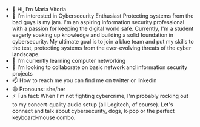 - 👋 Hi, I’m Maria Vitoria
- 👀 I’m interested in Cybersecurity Enthusiast Protecting systems from the bad guys is my jam. I'm an aspiring information security professional with a passion for keeping the digital world safe. Currently, I'm a student eagerly soaking up knowledge and building a solid foundation in cybersecurity. My ultimate goal is to join a blue team and put my skills to the test, protecting systems from the ever-evolving threats of the cyber landscape.
- 🌱 I’m currently learning computer networking
- 💞️ I’m looking to collaborate on basic network and information security projects
- 📫 How to reach me you can find me on twitter or linkedin
- 😄 Pronouns: she/her
- ⚡ Fun fact: When I'm not fighting cybercrime, I'm probably rocking out to my concert-quality audio setup (all Logitech, of course). Let's connect and talk about cybersecurity, dogs, k-pop or the perfect keyboard-mouse combo.

<!---
cyberningning/cyberningning is a ✨ special ✨ repository because its `README.md` (this file) appears on your GitHub profile.
You can click the Preview link to take a look at your changes.
--->
